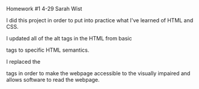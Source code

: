 Homework #1 4-29
Sarah Wist

I did this project in order to put into practice what I've learned of HTML and CSS.

I updated all of the alt tags in the HTML from basic <div> tags to specific HTML semantics.

I replaced the <div> tags in order to make the webpage accessible to the visually impaired and allows software to read the webpage.

